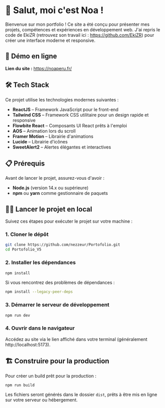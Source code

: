 # 👋 Salut, moi c'est Noa !

Bienvenue sur mon portfolio ! Ce site a été conçu pour présenter mes projets, compétences et expériences en développement web. J'ai repris le code de EkiZR (retrouvez son travail ici : https://github.com/EkiZR) pour créer une interface moderne et responsive.

## 🚀 Démo en ligne

**Lien du site :** https://noaperu.fr/

## 🛠️ Tech Stack

Ce projet utilise les technologies modernes suivantes :

- **ReactJS** – Framework JavaScript pour le front-end
- **Tailwind CSS** – Framework CSS utilitaire pour un design rapide et responsive
- **Flowbite React** – Composants UI React prêts à l'emploi
- **AOS** – Animation lors du scroll
- **Framer Motion** – Librairie d'animations
- **Lucide** – Librairie d'icônes
- **SweetAlert2** – Alertes élégantes et interactives

## 📋 Prérequis

Avant de lancer le projet, assurez-vous d'avoir :

- **Node.js** (version 14.x ou supérieure)
- **npm** ou **yarn** comme gestionnaire de paquets

## 🏃‍♂️ Lancer le projet en local

Suivez ces étapes pour exécuter le projet sur votre machine :

### 1. Cloner le dépôt

```bash
git clone https://github.com/nezzeur/Portofolio.git
cd Portofolio_V5
```

### 2. Installer les dépendances

```bash
npm install
```

Si vous rencontrez des problèmes de dépendances :

```bash
npm install --legacy-peer-deps
```

### 3. Démarrer le serveur de développement

```bash
npm run dev
```

### 4. Ouvrir dans le navigateur

Accédez au site via le lien affiché dans votre terminal (généralement http://localhost:5173).

## 🏗️ Construire pour la production

Pour créer un build prêt pour la production :

```bash
npm run build
```

Les fichiers seront générés dans le dossier `dist`, prêts à être mis en ligne sur votre serveur ou hébergement.

